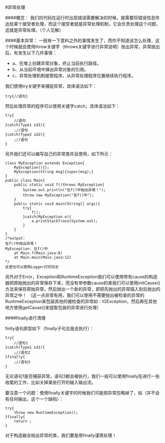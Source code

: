 #异常处理

####概念：
我们的代码在运行时出现错误需要解决的时候，就需要将错误信息传达给某个接受者处理，而这个接受者就是异常处理机制，它会负责处理这个问题，这就是异常处理。（个人见解）

####基本异常：
一般有一下意料之外的事情发生了，而你不知道该怎么处理，这个时候就会使用throw关键字（throws关键字进行异常说明）抛出异常，异常抛出后，有发生以下几件事情：

- a、在堆上创建异常对象，终止当前执行路径。
- b、从当前环境中弹出异常对象的引用。
- c、异常处理机制接管程序，从异常处理程序位置继续执行程序。

我们使用try关键字来捕捉异常，具体语法如下：
	
	try{//语句}
然后处理异常的程序可以使用关键字catch，具体语法如下：
	
	try{
		//语句
	}catch(Type1 id1){
		;//语句
	}catch(Type2 id2){
		;//语句
	}

另外我们还可以编写自己的异常类并且使用，如下所示：
	
	class MyException extends Exception{
		MyException(){};
		MyException(String msg){super(msg);}
	}
	public class Main{
		public static void f()throws MyException{
			System.out.println("在f()中抛出异常！");
			throw new MyException("在f()中");
		}
		public static void main(String[] args){
			try{
				f();
			}catch(MyException e){
				e.printStackTrace(System.out);
			}
		}
	}
	/*output:
	在f()中抛出异常！
	MyException: 在f()中
        at Main.f(Main.java:8)
        at Main.main(Main.java:12)
	*/
	这里也可以使用Logger打印日志
另外对于Error，Exception和RuntimeException我们可以使用带有cause的构造器把原始抛出的异常保存下来，而没有带参数cause的类我们可以使用initCause()方法来保存原始异常，然后抛出一个新的异常，即把先抛出的异常插入到后抛出的异常之中！
（这一点非常有用，我们可以使用不需要抛出被检查的异常的RuntimeException来包装其他的被检查的异常如：IOException，然后再在其他地方使用getCause()来提取包装的异常进行处理）


####finally进行清理

finlly语句原型如下（finally子句总是会执行）：

	try{
		//语句1
	}catch(Type1 id1){
		;//语句2
	}finally{
		;//语句3
	}
无论语句1是否捕获异常，语句3都会被执行，我们一般可以使用finally在进行一些收尾的工作，比如关掉某些打开的输入输出流。

要注意一个问题：使用finally关键字的时候我们可能把异常忽略掉了，如（并不会有任何输出，这个一个缺陷）：

    try{
    	throw new RuntimeException();
    }finally{
    	return ;
   	}

对于构造器会抛出异常的类，我们要是用finally谨慎处理！